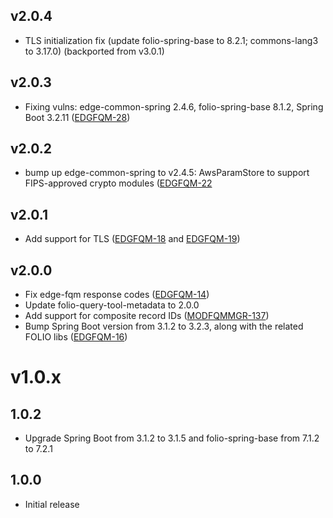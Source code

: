 ## v2.0.4
- TLS initialization fix (update folio-spring-base to 8.2.1; commons-lang3 to 3.17.0) (backported from v3.0.1)

## v2.0.3
- Fixing vulns: edge-common-spring 2.4.6, folio-spring-base 8.1.2, Spring Boot 3.2.11 ([EDGFQM-28](https://folio-org.atlassian.net/browse/EDGFQM-28))

## v2.0.2
-  bump up edge-common-spring to v2.4.5: AwsParamStore to support FIPS-approved crypto modules ([EDGFQM-22](https://folio-org.atlassian.net/browse/EDGFQM-22)

## v2.0.1
-  Add support for TLS ([EDGFQM-18](https://folio-org.atlassian.net/browse/EDGFQM-18) and [EDGFQM-19](https://folio-org.atlassian.net/browse/EDGFQM-19))

## v2.0.0
- Fix edge-fqm response codes ([EDGFQM-14](https://folio-org.atlassian.net/browse/EDGFQM-14))
- Update folio-query-tool-metadata to 2.0.0
- Add support for composite record IDs ([MODFQMMGR-137](https://folio-org.atlassian.net/browse/MODFQMMGR-137))
- Bump Spring Boot version from 3.1.2 to 3.2.3, along with the related FOLIO libs ([EDGFQM-16](https://folio-org.atlassian.net/browse/EDGFQM-16))

# v1.0.x

## 1.0.2
- Upgrade Spring Boot from 3.1.2 to 3.1.5 and folio-spring-base from 7.1.2 to 7.2.1


## 1.0.0
- Initial release
